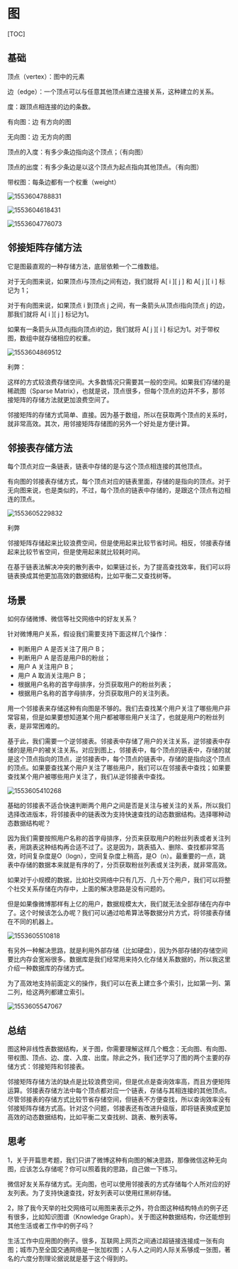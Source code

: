 # 图

[TOC]

## 基础

顶点（vertex）：图中的元素

边（edge）：一个顶点可以与任意其他顶点建立连接关系，这种建立的关系。

度：跟顶点相连接的边的条数。

有向图：边 有方向的图

无向图：边 无方向的图

顶点的入度：有多少条边指向这个顶点；（有向图）

顶点的出度：有多少条边是以这个顶点为起点指向其他顶点。（有向图）

带权图：每条边都有一个权重（weight）

![1553604788831](D:\Documents\笔记本\offer学习复习\图\1553604788831.png)

![1553604618431](D:\Documents\笔记本\offer学习复习\图\1553604618431.png)

![1553604776073](D:\Documents\笔记本\offer学习复习\图\1553604776073.png)

## 邻接矩阵存储方法

它是图最直观的一种存储方法，底层依赖一个二维数组。

对于无向图来说，如果顶点i与顶点j之间有边，我们就将 A[ i ]\[ j \] 和 A[ j ]\[ i \] 标记为 1；

对于有向图来说，如果顶点  i  到顶点  j  之间，有一条箭头从顶点i指向顶点  j  的边，那我们就将 A[ i ]\[ j \] 标记为1。

如果有一条箭头从顶点j指向顶点i的边，我们就将 A[ j ]\[ i \] 标记为1。对于带权图，数组中就存储相应的权重。

![1553604869512](D:\Documents\笔记本\offer学习复习\图\1553604869512.png)

利弊：

这样的方式较浪费存储空间。大多数情况只需要其一般的空间。如果我们存储的是稀疏图（Sparse Matrix），也就是说，顶点很多，但每个顶点的边并不多，那邻接矩阵的存储方法就更加浪费空间了。

邻接矩阵的存储方式简单、直接。因为基于数组，所以在获取两个顶点的关系时，就非常高效。其次，用邻接矩阵存储图的另外一个好处是方便计算。

## 邻接表存储方法

每个顶点对应一条链表，链表中存储的是与这个顶点相连接的其他顶点。

有向图的邻接表存储方式，每个顶点对应的链表里面，存储的是指向的顶点。对于无向图来说，也是类似的，不过，每个顶点的链表中存储的，是跟这个顶点有边相连的顶点。

![1553605229832](D:\Documents\笔记本\offer学习复习\图\1553605229832.png)

利弊

邻接矩阵存储起来比较浪费空间，但是使用起来比较节省时间。相反，邻接表存储起来比较节省空间，但是使用起来就比较耗时间。

在基于链表法解决冲突的散列表中，如果链过长，为了提高查找效率，我们可以将链表换成其他更加高效的数据结构，比如平衡二又查找树等。

## 场景

如何存储微博、微信等社交网络中的好友关系？

针对微博用户关系，假设我们需要支持下面这样几个操作：

-   判断用户 A 是否关注了用户 B；
-   判断用户 A 是否是用户B的粉丝；
-   用户 A 关注用户 B；
-   用户 A 取消关注用户 B；
-   根据用户名称的首字母排序，分页获取用户的粉丝列表；
-   根据用户名称的首字母排序，分页获取用户的关注列表。

用一个邻接表来存储这种有向图是不够的。我们去查找某个用户关注了哪些用户非常容易，但是如果要想知道某个用户都被哪些用户关注了，也就是用户的粉丝列表，是非常困难的。

基于此，我们需要一个逆邻接表。邻接表中存储了用户的关注关系，逆邻接表中存储的是用户的被关注关系。对应到图上，邻接表中，每个顶点的链表中，存储的就是这个顶点指向的顶点，逆邻接表中，每个顶点的链表中，存储的是指向这个顶点的顶点。如果要查找某个用户关注了哪些用户，我们可以在邻接表中查找；如果要查找某个用户被哪些用户关注了，我们从逆邻接表中查找。

![1553605410268](D:\Documents\笔记本\offer学习复习\图\1553605410268.png)

基础的邻接表不适合快速判断两个用户之间是否是关注与被关注的关系，所以我们选择改进版本，将邻接表中的链表改为支持快速查找的动态数据结构。选择哪种动态数据结构呢？

因为我们需要按照用户名称的首字母排序，分页来获取用户的粉丝列表或者关注列表，用跳表这种结构再合适不过了。这是因为，跳表插入、删除、查找都非常高效，时间复杂度是O（logn），空间复杂度上稍高，是O（n）。最重要的一点，跳表中存储的数据本来就是有序的了，分页获取粉丝列表或关注列表，就非常高效。

如果对于小规模的数据，比如社交网络中只有几万、几十万个用户，我们可以将整个社交关系存储在内存中，上面的解决思路是没有问题的。

但是如果像微博那样有上亿的用户，数据规模太大，我们就无法全部存储在内存中了。这个时候该怎么办呢？我们可以通过哈希算法等数据分片方式，将邻接表存储在不同的机器上。

![1553605510818](D:\Documents\笔记本\offer学习复习\图\1553605510818.png)

有另外一种解决思路，就是利用外部存储（比如硬盘），因为外部存储的存储空间要比内存会宽裕很多。数据库是我们经常用来持久化存储关系数据的，所以我这里介绍一种数据库的存储方式。

为了高效地支持前面定义的操作，我们可以在表上建立多个索引，比如第一列、第二列，给这两列都建立索引。

![1553605547067](D:\Documents\笔记本\offer学习复习\图\1553605547067.png)

## 总结

图这种非线性表数据结构，关于图，你需要理解这样几个概念：无向图、有向图、带权图、顶点、边、度、入度、出度。除此之外，我们还学习了图的两个主要的存储方式：邻接矩阵和邻接表。

邻接矩阵存储方法的缺点是比较浪费空间，但是优点是查询效率高，而且方便矩阵运算。邻接表存储方法中每个顶点都对应一个链表，存储与其相连接的其他顶点。尽管邻接表的存储方式比较节省存储空间，但链表不方便查找，所以查询效率没有邻接矩阵存储方式高。针对这个问题，邻接表还有改进升级版，即将链表换成更加高效的动态数据结构，比如平衡二叉查找树、跳表、散列表等。

## 思考

1，关于开篇思考题，我们只讲了微博这种有向图的解决思路，那像微信这种无向图，应该怎么存储呢？你可以照着我的思路，自己做一下练习。

微信好友关系存储方式。无向图，也可以使用邻接表的方式存储每个人所对应的好友列表。为了支持快速查找，好友列表可以使用红黑树存储。

2，除了我今天举的社交网络可以用图来表示之外，符合图这种结构特点的例子还有很多，比如知识图谱（Knowledge Graph）。关于图这种数据结构，你还能想到其他生活或者工作中的例子吗？

生活工作中应用图的例子。很多，互联网上网页之间通过超链接连接成一张有向图；城市乃至全国交通网络是一张加权图；人与人之间的人际关系够成一张图，著名的六度分割理论据说就是基于这个得到的。